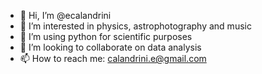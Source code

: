 - 👋 Hi, I’m @ecalandrini
- 👀 I’m interested in physics, astrophotography and music
- 🌱 I’m using python for scientific purposes
- 💞️ I’m looking to collaborate on data analysis
- 📫 How to reach me: calandrini.e@gmail.com

<!---
heugy89/heugy89 is a ✨ special ✨ repository because its `README.md` (this file) appears on your GitHub profile.
You can click the Preview link to take a look at your changes.
--->
